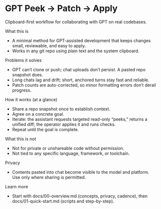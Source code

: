 # GPT Peek → Patch → Apply

Clipboard-first workflow for collaborating with GPT on real codebases.

What this is
- A minimal method for GPT-assisted development that keeps changes small, reviewable, and easy to apply.
- Works in any git repo using plain text and the system clipboard.

Problems it solves
- GPT can’t clone or push; chat uploads don’t persist. A pasted repo snapshot does.
- Long chats lag and drift; short, anchored turns stay fast and reliable.
- Patch counts are auto-corrected, so minor formatting errors don’t derail progress.

How it works (at a glance)
- Share a repo snapshot once to establish context.
- Agree on a concrete goal.
- Iterate: the assistant requests targeted read-only “peeks,” returns a unified diff; the operator applies it and runs checks.
- Repeat until the goal is complete.

What this is not
- Not for private or unshareable code without permission.
- Not tied to any specific language, framework, or toolchain.

Privacy
- Contents pasted into chat become visible to the model and platform. Use only where sharing is permitted.

Learn more
- Start with docs/00-overview.md (concepts, privacy, cadence), then docs/01-quick-start.md (scripts and step-by-step).
